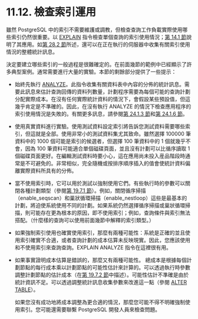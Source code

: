 # 11.12. 檢查索引運用



雖然 PostgreSQL 中的索引不需要維護或調教，但檢查查詢工作負載實際使用哪些索引仍然很重要。以 [EXPLAIN](../../reference/sql-commands/explain.md) 指令檢查單個查詢的索引使用情況；[第 14.1 節](../performance-tips/using-explain.md)說明了其應用。如[第 28.2 節](../../server-administration/monitoring-database-activity/the-statistics-collector.md)所述，還可以在正在執行的伺服器中收集有關索引使用情況的整體統計訊息。

決定要建立哪些索引的一般過程是很難確定的。在前面幾節的範例中已經顯示了許多典型案例。通常需要進行大量的實驗。本節的剩餘部分提供了一些提示：

* 始終先執行 [ANALYZE](../../reference/sql-commands/analyze.md)。此指令收集有關資料表中內容的分佈的統計訊息。需要此訊息來估計查詢回傳的資料列數量，計劃程序需要為每個可能的查詢計劃分配實際成本。在沒有任何實際統計資料的情況下，會假設某些預設值，但這幾乎肯定是不準確的。因此，在沒有執行 ANALYZE 的情況下檢查應用程序的索引使用情況是失敗的。有關更多訊息，請參閱[第 24.1.3 節](../../server-administration/routine-database-maintenance-tasks/routine-vacuuming.md#24-1-3-geng-xin-qi)和[第 24.1.6 節](../../server-administration/routine-database-maintenance-tasks/routine-vacuuming.md#24-1-6-autovacuum-bei-jing-cheng-xu)。
* 使用真實資料進行實驗。使用測試資料設定索引將告訴您測試資料需要哪些索引，但這就是全部。使用非常小的測試資料集尤其致命。雖然選擇 100000 筆資料中的 1000 個可能是索引的候選者，但選擇 100 筆資料中的 1 個就幾乎不會，因為 100 筆資料可能適合單個磁碟頁面，並且沒有計劃可以比循序讀取 1 個磁碟頁面更好。在編輯測試資料時要小心，這在應用尚未投入産品階段時通常是不可避免的。非常相似，完全隨機或按排序順序插入的值會使統計資料偏離實際資料所具有的分佈。
* 當不使用索引時，它可以用於測試以強制使用它們。有些執行時的參數可以關閉各種計劃類型（參閱[第 19.7.1 節](../../server-administration/server-configuration/query-planning.md#19-7-1-planner-method-configuration)）。例如，關閉循序掃描（enable\_seqscan）和巢狀循環掃描（enable\_nestloop）這些是最基本的計劃，將迫使系統使用不同的計劃。如果系統仍然選擇循序掃描或巢狀循環掃描，則可能存在更為根本的原因，即不使用索引；例如，查詢條件與索引無法搭配。（什麼樣的查詢可以使用前面幾節中解釋的索引類型。）
* 如果強制索引使用也確實使用索引，那麼有兩種可能性：系統是正確的並且使用索引確實不合適，或者查詢計劃的成本估算未反映現實。因此，您應該使用和不使用索引來查詢查詢。EXPLAIN ANALYZE 指令在這裡很有用。
* 如果事實證明成本估算是錯誤的，那麼又有兩種可能性。 總成本是根據每個計劃節點的每行成本乘以計劃節點的可能性估計來計算的。可以透過執行時參數調整計劃節點的估計成本（在[第 19.7.2 節](../../server-administration/server-configuration/query-planning.md#19-7-2-planner-cost-constants)中描述）。可能性估計不準確是由於統計資訊不足。可以透過調整統計訊息收集參數來改進這一點（參閱 [ALTER TABLE](../../reference/sql-commands/alter-table.md)）。

  如果您沒有成功地將成本調整為更合適的情況，那麼您可能不得不明確強制使用索引。您可能還需要聯繫 PostgreSQL 開發人員來檢查問題。

